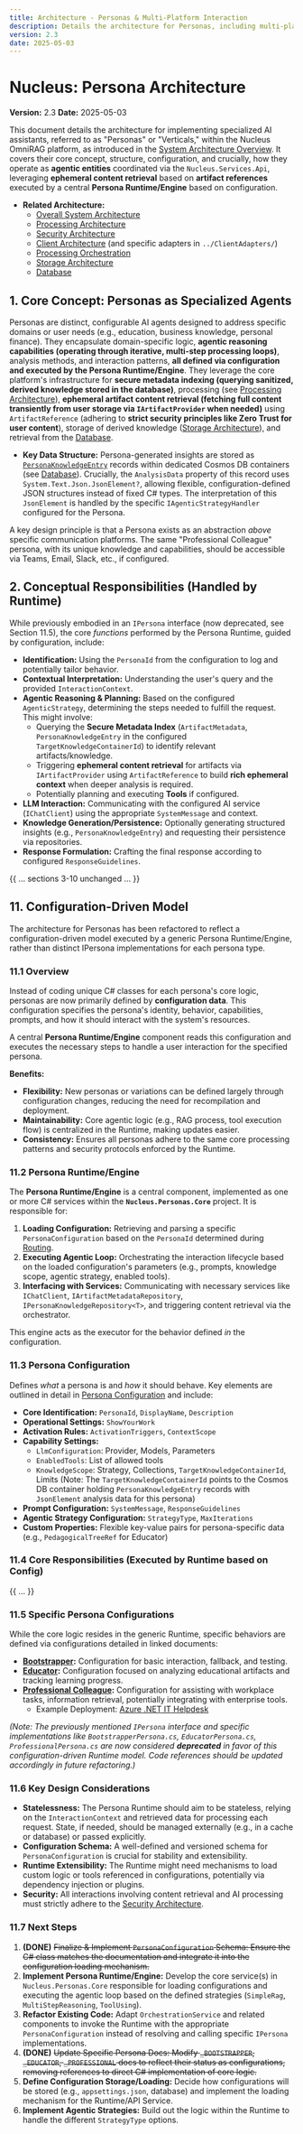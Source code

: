 ```yaml
---
title: Architecture - Personas & Multi-Platform Interaction
description: Details the architecture for Personas, including multi-platform identities, interaction patterns, and persona-to-persona communication, all within the API-First model.
version: 2.3
date: 2025-05-03
---
```


# Nucleus: Persona Architecture

**Version:** 2.3
**Date:** 2025-05-03

This document details the architecture for implementing specialized AI assistants, referred to as "Personas" or "Verticals," within the Nucleus OmniRAG platform, as introduced in the [System Architecture Overview](./00_ARCHITECTURE_OVERVIEW.md). It covers their core concept, structure, configuration, and crucially, how they operate as **agentic entities** coordinated via the `Nucleus.Services.Api`, leveraging **ephemeral content retrieval** based on **artifact references** executed by a central **Persona Runtime/Engine** based on configuration.

*   **Related Architecture:**
    *   [Overall System Architecture](./00_ARCHITECTURE_OVERVIEW.md)
    *   [Processing Architecture](./01_ARCHITECTURE_PROCESSING.md)
    *   [Security Architecture](./06_ARCHITECTURE_SECURITY.md)
    *   [Client Architecture](./05_ARCHITECTURE_CLIENTS.md) (and specific adapters in `../ClientAdapters/`)
    *   [Processing Orchestration](./Processing/ARCHITECTURE_PROCESSING_ORCHESTRATION.md)
    *   [Storage Architecture](./03_ARCHITECTURE_STORAGE.md)
    *   [Database](./04_ARCHITECTURE_DATABASE.md)

## 1. Core Concept: Personas as Specialized Agents

Personas are distinct, configurable AI agents designed to address specific domains or user needs (e.g., education, business knowledge, personal finance). They encapsulate domain-specific logic, **agentic reasoning capabilities (operating through iterative, multi-step processing loops)**, analysis methods, and interaction patterns, **all defined via configuration and executed by the Persona Runtime/Engine**. They leverage the core platform's infrastructure for **secure metadata indexing (querying sanitized, derived knowledge stored in the database)**, processing (see [Processing Architecture](./01_ARCHITECTURE_PROCESSING.md)), **ephemeral artifact content retrieval (fetching full content transiently from user storage via `IArtifactProvider` when needed)** using `ArtifactReference` (adhering to **strict security principles like Zero Trust for user content**), storage of derived knowledge ([Storage Architecture](./03_ARCHITECTURE_STORAGE.md)), and retrieval from the [Database](./04_ARCHITECTURE_DATABASE.md).

*   **Key Data Structure:** Persona-generated insights are stored as [`PersonaKnowledgeEntry`](../../../Nucleus.Abstractions/Models/PersonaKnowledgeEntry.cs) records within dedicated Cosmos DB containers (see [Database](./04_ARCHITECTURE_DATABASE.md)). Crucially, the `AnalysisData` property of this record uses `System.Text.Json.JsonElement?`, allowing flexible, configuration-defined JSON structures instead of fixed C# types. The interpretation of this `JsonElement` is handled by the specific `IAgenticStrategyHandler` configured for the Persona.

A key design principle is that a Persona exists as an abstraction *above* specific communication platforms. The same "Professional Colleague" persona, with its unique knowledge and capabilities, should be accessible via Teams, Email, Slack, etc., if configured.

## 2. Conceptual Responsibilities (Handled by Runtime)

While previously embodied in an `IPersona` interface (now deprecated, see Section 11.5), the core *functions* performed by the Persona Runtime, guided by configuration, include:

*   **Identification:** Using the `PersonaId` from the configuration to log and potentially tailor behavior.
*   **Contextual Interpretation:** Understanding the user's query and the provided `InteractionContext`.
*   **Agentic Reasoning & Planning:** Based on the configured `AgenticStrategy`, determining the steps needed to fulfill the request. This might involve:
    *   Querying the **Secure Metadata Index** (`ArtifactMetadata`, `PersonaKnowledgeEntry` in the configured `TargetKnowledgeContainerId`) to identify relevant artifacts/knowledge.
    *   Triggering **ephemeral content retrieval** for artifacts via `IArtifactProvider` using `ArtifactReference` to build **rich ephemeral context** when deeper analysis is required.
    *   Potentially planning and executing **Tools** if configured.
*   **LLM Interaction:** Communicating with the configured AI service (`IChatClient`) using the appropriate `SystemMessage` and context.
*   **Knowledge Generation/Persistence:** Optionally generating structured insights (e.g., `PersonaKnowledgeEntry`) and requesting their persistence via repositories.
*   **Response Formulation:** Crafting the final response according to configured `ResponseGuidelines`.

{{ ... sections 3-10 unchanged ... }}

## 11. Configuration-Driven Model

The architecture for Personas has been refactored to reflect a configuration-driven model executed by a generic Persona Runtime/Engine, rather than distinct IPersona implementations for each persona type.

### 11.1 Overview

Instead of coding unique C# classes for each persona's core logic, personas are now primarily defined by **configuration data**. This configuration specifies the persona's identity, behavior, capabilities, prompts, and how it should interact with the system's resources.

A central **Persona Runtime/Engine** component reads this configuration and executes the necessary steps to handle a user interaction for the specified persona.

**Benefits:**
*   **Flexibility:** New personas or variations can be defined largely through configuration changes, reducing the need for recompilation and deployment.
*   **Maintainability:** Core agentic logic (e.g., RAG process, tool execution flow) is centralized in the Runtime, making updates easier.
*   **Consistency:** Ensures all personas adhere to the same core processing patterns and security protocols enforced by the Runtime.

### 11.2 Persona Runtime/Engine

The **Persona Runtime/Engine** is a central component, implemented as one or more C# services within the **`Nucleus.Personas.Core`** project. It is responsible for:

1.  **Loading Configuration:** Retrieving and parsing a specific `PersonaConfiguration` based on the `PersonaId` determined during [Routing](./Processing/Orchestration/ARCHITECTURE_ORCHESTRATION_ROUTING.md).
2.  **Executing Agentic Loop:** Orchestrating the interaction lifecycle based on the loaded configuration's parameters (e.g., prompts, knowledge scope, agentic strategy, enabled tools).
3.  **Interfacing with Services:** Communicating with necessary services like `IChatClient`, `IArtifactMetadataRepository`, `IPersonaKnowledgeRepository<T>`, and triggering content retrieval via the orchestrator.

This engine acts as the executor for the behavior defined *in* the configuration.

### 11.3 Persona Configuration

Defines *what* a persona is and *how* it should behave. Key elements are outlined in detail in [Persona Configuration](./Personas/ARCHITECTURE_PERSONAS_CONFIGURATION.md) and include:

*   **Core Identification:** `PersonaId`, `DisplayName`, `Description`
*   **Operational Settings:** `ShowYourWork`
*   **Activation Rules:** `ActivationTriggers`, `ContextScope`
*   **Capability Settings:**
    *   `LlmConfiguration`: Provider, Models, Parameters
    *   `EnabledTools`: List of allowed tools
    *   `KnowledgeScope`: Strategy, Collections, `TargetKnowledgeContainerId`, Limits (Note: The `TargetKnowledgeContainerId` points to the Cosmos DB container holding `PersonaKnowledgeEntry` records with `JsonElement` analysis data for this persona)
*   **Prompt Configuration:** `SystemMessage`, `ResponseGuidelines`
*   **Agentic Strategy Configuration:** `StrategyType`, `MaxIterations`
*   **Custom Properties:** Flexible key-value pairs for persona-specific data (e.g., `PedagogicalTreeRef` for Educator)

### 11.4 Core Responsibilities (Executed by Runtime based on Config)

{{ ... }}

### 11.5 Specific Persona Configurations

While the core logic resides in the generic Runtime, specific behaviors are defined via configurations detailed in linked documents:

*   **[Bootstrapper](./Personas/ARCHITECTURE_PERSONAS_BOOTSTRAPPER.md):** Configuration for basic interaction, fallback, and testing.
*   **[Educator](./Personas/ARCHITECTURE_PERSONAS_EDUCATOR.md):** Configuration focused on analyzing educational artifacts and tracking learning progress.
*   **[Professional Colleague](./Personas/ARCHITECTURE_PERSONAS_PROFESSIONAL.md):** Configuration for assisting with workplace tasks, information retrieval, potentially integrating with enterprise tools.
    *   Example Deployment: [Azure .NET IT Helpdesk](./Personas/Professional/ARCHITECTURE_AZURE_DOTNET_HELPDESK.md)

*(Note: The previously mentioned `IPersona` interface and specific implementations like `BootstrapperPersona.cs`, `EducatorPersona.cs`, `ProfessionalPersona.cs` are now considered **deprecated** in favor of this configuration-driven Runtime model. Code references should be updated accordingly in future refactoring.)*

### 11.6 Key Design Considerations

*   **Statelessness:** The Persona Runtime should aim to be stateless, relying on the `InteractionContext` and retrieved data for processing each request. State, if needed, should be managed externally (e.g., in a cache or database) or passed explicitly.
*   **Configuration Schema:** A well-defined and versioned schema for `PersonaConfiguration` is crucial for stability and extensibility.
*   **Runtime Extensibility:** The Runtime might need mechanisms to load custom logic or tools referenced in configurations, potentially via dependency injection or plugins.
*   **Security:** All interactions involving content retrieval and AI processing must strictly adhere to the [Security Architecture](./06_ARCHITECTURE_SECURITY.md).

### 11.7 Next Steps

1.  **(DONE)** ~~Finalize & Implement `PersonaConfiguration` Schema: Ensure the C# class matches the documentation and integrate it into the configuration loading mechanism.~~
2.  **Implement Persona Runtime/Engine:** Develop the core service(s) in `Nucleus.Personas.Core` responsible for loading configurations and executing the agentic loop based on the defined strategies (`SimpleRag`, `MultiStepReasoning`, `ToolUsing`).
3.  **Refactor Existing Code:** Adapt `OrchestrationService` and related components to invoke the Runtime with the appropriate `PersonaConfiguration` instead of resolving and calling specific `IPersona` implementations.
4.  **(DONE)** ~~Update Specific Persona Docs: Modify `_BOOTSTRAPPER`, `_EDUCATOR`, `_PROFESSIONAL` docs to reflect their status as configurations, removing references to direct C# implementation of core logic.~~
5.  **Define Configuration Storage/Loading:** Decide how configurations will be stored (e.g., `appsettings.json`, database) and implement the loading mechanism for the Runtime/API Service.
6.  **Implement Agentic Strategies:** Build out the logic within the Runtime to handle the different `StrategyType` options.
